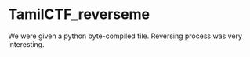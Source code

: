 # TamilCTF_reverseme
We were given a python byte-compiled file.
Reversing process was very interesting.

